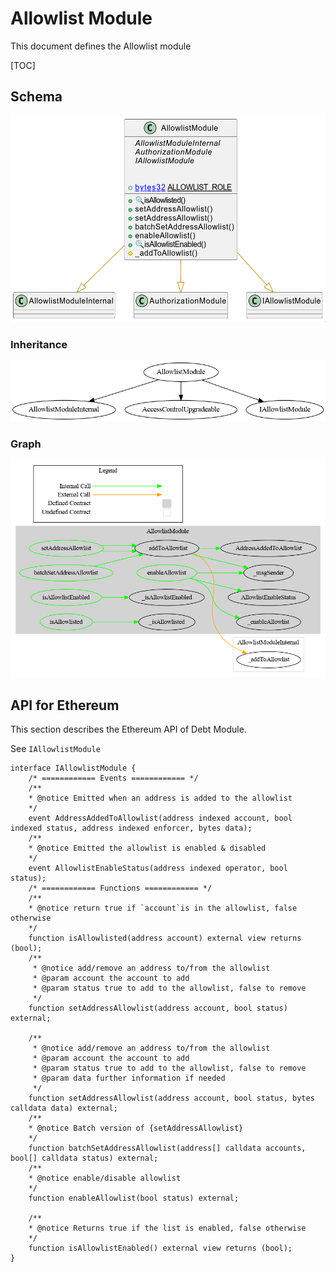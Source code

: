 # Allowlist Module

This document defines the Allowlist module

[TOC]

## Schema

![DebtUML](../../../schema/uml/AllowlistUML.png)

### Inheritance

![surya_inheritance_AllowlistModule.sol](../../../schema/surya_inheritance/surya_inheritance_AllowlistModule.sol.png)





### Graph

![surya_graph_AllowlistModule.sol](../../../schema/surya_graph/surya_graph_AllowlistModule.sol.png)

## API for Ethereum

This section describes the Ethereum API of Debt Module.

See `IAllowlistModule`

```solidity
interface IAllowlistModule {
    /* ============ Events ============ */
    /**
    * @notice Emitted when an address is added to the allowlist
    */
    event AddressAddedToAllowlist(address indexed account, bool indexed status, address indexed enforcer, bytes data);
    /**
    * @notice Emitted the allowlist is enabled & disabled
    */
    event AllowlistEnableStatus(address indexed operator, bool status);
    /* ============ Functions ============ */
    /**
    * @notice return true if `account`is in the allowlist, false otherwise
    */
    function isAllowlisted(address account) external view returns (bool);
    /**
     * @notice add/remove an address to/from the allowlist
     * @param account the account to add
     * @param status true to add to the allowlist, false to remove
     */
    function setAddressAllowlist(address account, bool status) external;

    /**
     * @notice add/remove an address to/from the allowlist
     * @param account the account to add
     * @param status true to add to the allowlist, false to remove
     * @param data further information if needed
     */
    function setAddressAllowlist(address account, bool status, bytes calldata data) external;
    /**
    * @notice Batch version of {setAddressAllowlist}
    */
    function batchSetAddressAllowlist(address[] calldata accounts, bool[] calldata status) external;
    /**
    * @notice enable/disable allowlist
    */
    function enableAllowlist(bool status) external;
    
    /**
    * @notice Returns true if the list is enabled, false otherwise
    */
    function isAllowlistEnabled() external view returns (bool);
}
```

